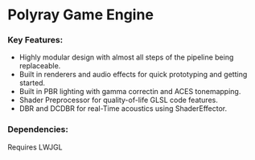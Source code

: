 # Polyray Game Engine

### Key Features:
* Highly modular design with almost all steps of the pipeline being replaceable.
* Built in renderers and audio effects for quick prototyping and getting started.
* Built in PBR lighting with gamma correctin and ACES tonemapping.
* Shader Preprocessor for quality-of-life GLSL code features.
* DBR and DCDBR for real-Time acoustics using ShaderEffector.

### Dependencies:
Requires LWJGL
